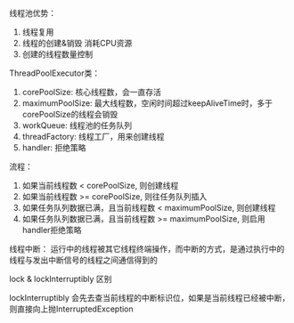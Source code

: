 

线程池优势：

1. 线程复用
2. 线程的创建&销毁 消耗CPU资源
3. 创建的线程数量控制


ThreadPoolExecutor类：

1. corePoolSize: 核心线程数，会一直存活
2. maximumPoolSize: 最大线程数，空闲时间超过keepAliveTime时，多于corePoolSize的线程会销毁
3. workQueue: 线程池的任务队列
4. threadFactory: 线程工厂，用来创建线程
5. handler: 拒绝策略

流程：

1. 如果当前线程数 < corePoolSize, 则创建线程
2. 如果当前线程数 >= corePoolSize, 则往任务队列插入
3. 如果任务队列数据已满，且当前线程数 < maximumPoolSize, 则创建线程
4. 如果任务队列数据已满，且当前线程数 >= maximumPoolSize, 则启用handler拒绝策略


线程中断：
运行中的线程被其它线程终端操作，而中断的方式，是通过执行中的线程与发出中断信号的线程之间通信得到的

lock & lockInterruptibly 区别

lockInterruptibly 会先去查当前线程的中断标识位，如果是当前线程已经被中断，则直接向上抛InterruptedException
